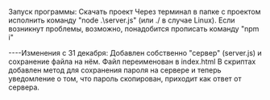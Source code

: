 Запуск программы:
Скачать проект
Через терминал в папке с проектом исполнить команду "node .\server.js" (или ./ в случае Linux).
Если возникнут проблемы, возможно, понадобится прописать команду "npm i"

----Изменения с 31 декабря:
Добавлен собственно "сервер" (server.js) и сохранение файла на нём.
Файл переименован в index.html
В скриптах добавлен метод для сохранения пароля на сервере и теперь уведомление о том, что пароль скопирован, приходит как ответ от сервера.
